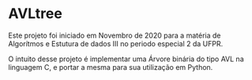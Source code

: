 # AVLtree

Este projeto foi iniciado em Novembro de 2020 para a matéria de Algorítmos e Estutura de dados III no periodo especial 2 da UFPR.

O intuito desse projeto é implementar uma Árvore binária do tipo AVL na linguagem C, e portar a mesma para sua utilização em Python. 